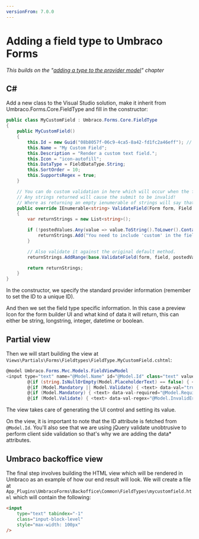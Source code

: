 ```yaml
---
versionFrom: 7.0.0
---
```


# Adding a field type to Umbraco Forms #

*This builds on the "[adding a type to the provider model](Adding-a-Type.md)" chapter*

## C#

Add a new class to the Visual Studio solution, make it inherit from Umbraco.Forms.Core.FieldType and fill in the constructor:

```csharp
public class MyCustomField : Umbraco.Forms.Core.FieldType
{
    public MyCustomField()
    {
        this.Id = new Guid("08b8057f-06c9-4ca5-8a42-fd1fc2a46eff"); // Replace this!
        this.Name = "My Custom Field";
        this.Description = "Render a custom text field.";
        this.Icon = "icon-autofill";
        this.DataType = FieldDataType.String;
        this.SortOrder = 10;
        this.SupportsRegex = true;
    }

    // You can do custom validation in here which will occur when the form is submitted.
    // Any strings returned will cause the submit to be invalid!
    // Where as returning an empty ienumerable of strings will say that it's okay.
    public override IEnumerable<string> ValidateField(Form form, Field field, IEnumerable<object> postedValues, HttpContextBase context, IFormStorage formStorage)
    {
        var returnStrings = new List<string>();

        if (!postedValues.Any(value => value.ToString().ToLower().Contains("custom"))) {
            returnStrings.Add("You need to include 'custom' in the field!");
        }

        // Also validate it against the original default method.
        returnStrings.AddRange(base.ValidateField(form, field, postedValues, context, formStorage));

        return returnStrings;
    }
}
```

In the constructor, we specify the standard provider information (remember to set the ID to a unique ID).

And then we set the field type specific information. In this case a preview Icon for the form builder UI and what kind of data it will return, this can either be string, longstring, integer, datetime or boolean.

## Partial view

Then we will start building the view at `Views\Partials\Forms\Fieldtypes\FieldType.MyCustomField.cshtml`:

```csharp
@model Umbraco.Forms.Mvc.Models.FieldViewModel
<input type="text" name="@Model.Name" id="@Model.Id" class="text" value="@Model.Value" maxlength="500"
        @{if (string.IsNullOrEmpty(Model.PlaceholderText) == false) { <text> placeholder="@Model.PlaceholderText" </text> }}
        @{if (Model.Mandatory || Model.Validate) { <text> data-val="true" </text> }}
        @{if (Model.Mandatory) { <text> data-val-required="@Model.RequiredErrorMessage" </text> }}
        @{if (Model.Validate) { <text> data-val-regex="@Model.InvalidErrorMessage" data-regex="@Html.Raw(Model.Regex)" </text> }} />
```

The view takes care of generating the UI control and setting its value.

On the view, it is important to note that the ID attribute is fetched from `@Model.Id`. You'll also see that we are using jQuery validate unobtrusive to perform client side validation so that's why we are adding the data* attributes.

## Umbraco backoffice view

The final step involves building the HTML view which will be rendered in Umbraco as an example of how our end result will look. We will create a file at `App_Plugins\UmbracoForms\Backoffice\Common\FieldTypes\mycustomfield.html` which will contain the following:

```html
<input
    type="text" tabindex="-1"
    class="input-block-level"
    style="max-width: 100px"
/>
```
